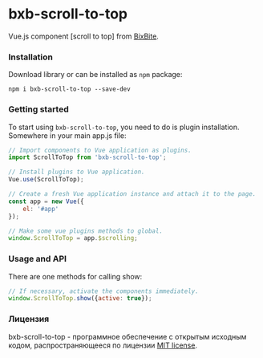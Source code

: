 # bxb-scroll-to-top
Vue.js component [scroll to top] from [BixBite](https://github.com/russsiq/bixbite).

### Installation

Download library or can be installed as `npm` package:
```console
npm i bxb-scroll-to-top --save-dev
```

### Getting started

To start using `bxb-scroll-to-top`, you need to do is plugin installation. Somewhere in your main app.js file:
```js
// Import components to Vue application as plugins.
import ScrollToTop from 'bxb-scroll-to-top';

// Install plugins to Vue application.
Vue.use(ScrollToTop);

// Create a fresh Vue application instance and attach it to the page.
const app = new Vue({
    el: '#app'
});

// Make some vue plugins methods to global.
window.ScrollToTop = app.$scrolling;
```

### Usage and API

There are one methods for calling show:
```js
// If necessary, activate the components immediately.
window.ScrollToTop.show({active: true});
```

### Лицензия

bxb-scroll-to-top - программное обеспечение с открытым исходным кодом, распространяющееся по лицензии [MIT license](https://choosealicense.com/licenses/mit/).

